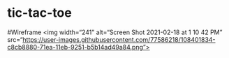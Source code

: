 # tic-tac-toe

#Wireframe
<img width=“241” alt=“Screen Shot 2021-02-18 at 1 10 42 PM” src=“https://user-images.githubusercontent.com/77586218/108401834-c8cb8880-71ea-11eb-9251-b5b14ad49a84.png”>
